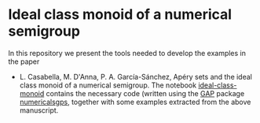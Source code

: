 # Ideal class monoid of a numerical semigroup
In this repository we present the tools needed to develop the examples in the paper 
  - L. Casabella, M. D'Anna, P. A. García-Sánchez, Apéry sets and the ideal class monoid of a numerical semigroup.
The notebook [ideal-class-monoid](https://github.com/numerical-semigroups/ideal-class-monoid/blob/main/class%20monoid.ipynb) contains the necessary code (written using the [GAP](https://www.gap-system.org/) package [numericalsgps](https://gap-packages.github.io/numericalsgps/), together with some examples extracted from the above manuscript.
